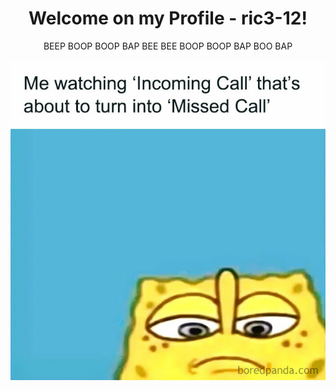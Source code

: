 <div align="center">
    <h1>Welcome on my Profile - ric3-12!</h1>
    <p>BEEP BOOP BOOP BAP BEE BEE BOOP BOOP BAP BOO BAP</p>
</div>

![Screenshot](funny_spongebob_meme.jpg)


